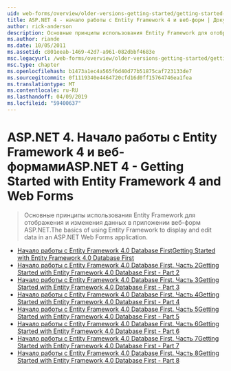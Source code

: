 ```yaml
---
uid: web-forms/overview/older-versions-getting-started/getting-started-with-ef/index
title: ASP.NET 4 - начало работы с Entity Framework 4 и веб-форм | Документация Майкрософт
author: rick-anderson
description: Основные принципы использования Entity Framework для отображения и изменения данных в приложении веб-форм ASP.NET.
ms.author: riande
ms.date: 10/05/2011
ms.assetid: c801eeab-1469-42d7-a961-082dbbf4683e
msc.legacyurl: /web-forms/overview/older-versions-getting-started/getting-started-with-ef
msc.type: chapter
ms.openlocfilehash: b1473a1ec4a565f6d40d77b51875caf723133de7
ms.sourcegitcommit: 0f1119340e4464720cfd16d0ff15764746ea1fea
ms.translationtype: MT
ms.contentlocale: ru-RU
ms.lasthandoff: 04/09/2019
ms.locfileid: "59400637"
---
```

# <a name="aspnet-4---getting-started-with-entity-framework-4-and-web-forms"></a><span data-ttu-id="231a5-103">ASP.NET 4. Начало работы с Entity Framework 4 и веб-формами</span><span class="sxs-lookup"><span data-stu-id="231a5-103">ASP.NET 4 - Getting Started with Entity Framework 4 and Web Forms</span></span>

> <span data-ttu-id="231a5-104">Основные принципы использования Entity Framework для отображения и изменения данных в приложении веб-форм ASP.NET.</span><span class="sxs-lookup"><span data-stu-id="231a5-104">The basics of using Entity Framework to display and edit data in an ASP.NET Web Forms application.</span></span>


- [<span data-ttu-id="231a5-105">Начало работы с Entity Framework 4.0 Database First</span><span class="sxs-lookup"><span data-stu-id="231a5-105">Getting Started with Entity Framework 4.0 Database First</span></span>](the-entity-framework-and-aspnet-getting-started-part-1.md)
- [<span data-ttu-id="231a5-106">Начало работы с Entity Framework 4.0 Database First. Часть 2</span><span class="sxs-lookup"><span data-stu-id="231a5-106">Getting Started with Entity Framework 4.0 Database First - Part 2</span></span>](the-entity-framework-and-aspnet-getting-started-part-2.md)
- [<span data-ttu-id="231a5-107">Начало работы с Entity Framework 4.0 Database First. Часть 3</span><span class="sxs-lookup"><span data-stu-id="231a5-107">Getting Started with Entity Framework 4.0 Database First - Part 3</span></span>](the-entity-framework-and-aspnet-getting-started-part-3.md)
- [<span data-ttu-id="231a5-108">Начало работы с Entity Framework 4.0 Database First. Часть 4</span><span class="sxs-lookup"><span data-stu-id="231a5-108">Getting Started with Entity Framework 4.0 Database First - Part 4</span></span>](the-entity-framework-and-aspnet-getting-started-part-4.md)
- [<span data-ttu-id="231a5-109">Начало работы с Entity Framework 4.0 Database First. Часть 5</span><span class="sxs-lookup"><span data-stu-id="231a5-109">Getting Started with Entity Framework 4.0 Database First - Part 5</span></span>](the-entity-framework-and-aspnet-getting-started-part-5.md)
- [<span data-ttu-id="231a5-110">Начало работы с Entity Framework 4.0 Database First. Часть 6</span><span class="sxs-lookup"><span data-stu-id="231a5-110">Getting Started with Entity Framework 4.0 Database First - Part 6</span></span>](the-entity-framework-and-aspnet-getting-started-part-6.md)
- [<span data-ttu-id="231a5-111">Начало работы с Entity Framework 4.0 Database First. Часть 7</span><span class="sxs-lookup"><span data-stu-id="231a5-111">Getting Started with Entity Framework 4.0 Database First - Part 7</span></span>](the-entity-framework-and-aspnet-getting-started-part-7.md)
- [<span data-ttu-id="231a5-112">Начало работы с Entity Framework 4.0 Database First. Часть 8</span><span class="sxs-lookup"><span data-stu-id="231a5-112">Getting Started with Entity Framework 4.0 Database First - Part 8</span></span>](the-entity-framework-and-aspnet-getting-started-part-8.md)
